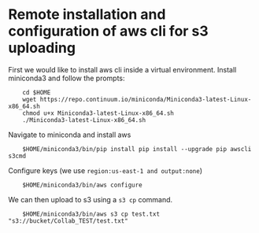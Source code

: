 # Remote installation and configuration of aws cli for s3 uploading

First we would like to install aws cli inside a virtual environment. Install miniconda3 and follow the prompts:

        cd $HOME
        wget https://repo.continuum.io/miniconda/Miniconda3-latest-Linux-x86_64.sh
        chmod u+x Miniconda3-latest-Linux-x86_64.sh
        ./Miniconda3-latest-Linux-x86_64.sh

Navigate to miniconda and install aws

        $HOME/miniconda3/bin/pip install pip install --upgrade pip awscli s3cmd

Configure keys (we use `region:us-east-1 and output:none`)

        $HOME/miniconda3/bin/aws configure

We can then upload to s3 using a `s3 cp` command.

        $HOME/miniconda3/bin/aws s3 cp test.txt "s3://bucket/Collab_TEST/test.txt"

